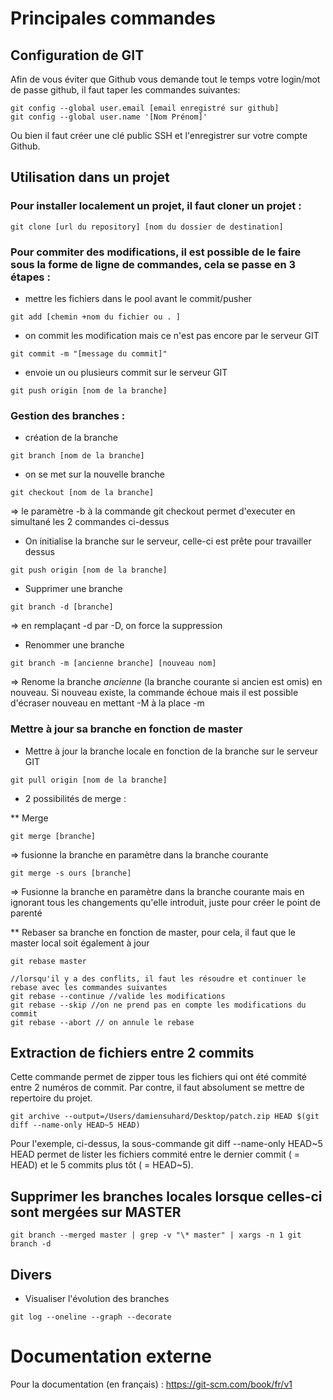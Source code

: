 # Principales commandes #

## Configuration de GIT ##

Afin de vous éviter que Github vous demande tout le temps votre login/mot de passe github, il faut taper les commandes suivantes:

```shell
git config --global user.email [email enregistré sur github]
git config --global user.name '[Nom Prénom]'
```

Ou bien il faut créer une clé public SSH et l'enregistrer sur votre compte Github.

## Utilisation dans un projet ##

### Pour installer localement un projet, il faut cloner un projet : ###

```shell
git clone [url du repository] [nom du dossier de destination]
```

### Pour commiter des modifications, il est possible de le faire sous la forme de ligne de commandes, cela se passe en 3 étapes : ###

* mettre les fichiers dans le pool avant le commit/pusher

```shell
git add [chemin +nom du fichier ou . ]
```

* on commit les modification mais ce n'est pas encore par le serveur GIT
```shell
git commit -m "[message du commit]"
```

*  envoie un ou plusieurs commit sur le serveur GIT
```shell
git push origin [nom de la branche]
```

### Gestion des branches  : ###
* création de la branche
```shell
git branch [nom de la branche]
```

* on se met sur la nouvelle branche
```shell
git checkout [nom de la branche]
```

=> le paramètre -b à la commande git checkout permet d'executer en simultané les 2 commandes ci-dessus

* On initialise la branche sur le serveur, celle-ci est prête pour travailler dessus
```shell
git push origin [nom de la branche]
```

* Supprimer une branche
```shell
git branch -d [branche]
```

=> en remplaçant -d par -D, on force la suppression

* Renommer une branche
```shell
git branch -m [ancienne branche] [nouveau nom]
```

=> Renome la branche _ancienne_ (la branche courante si ancien est omis) en nouveau. Si nouveau existe, la commande échoue mais il est possible d'écraser nouveau en mettant -M à la place -m

### Mettre à jour sa branche en fonction de master ###

* Mettre à jour la branche locale en fonction de la branche sur le serveur GIT

```shell
git pull origin [nom de la branche]
```

* 2 possibilités de merge :

** Merge
```shell
git merge [branche]
```

=> fusionne la branche en paramètre dans la branche courante

```shell
git merge -s ours [branche]
```

=> Fusionne la branche en paramètre dans la branche courante mais en ignorant tous les changements qu'elle introduit, juste pour créer le point de parenté

** Rebaser sa branche en fonction de master, pour cela, il faut que le master local soit également à jour

```shell
git rebase master

//lorsqu'il y a des conflits, il faut les résoudre et continuer le rebase avec les commandes suivantes
git rebase --continue //valide les modifications
git rebase --skip //on ne prend pas en compte les modifications du commit
git rebase --abort // on annule le rebase
```

## Extraction de fichiers entre 2 commits ##

Cette commande permet de zipper tous les fichiers qui ont été commité entre 2 numéros de commit.
Par contre, il faut absolument se mettre de repertoire du projet.

```shell
git archive --output=/Users/damiensuhard/Desktop/patch.zip HEAD $(git diff --name-only HEAD~5 HEAD)
```

Pour l'exemple, ci-dessus, la sous-commande git diff --name-only HEAD~5 HEAD permet de lister les fichiers commité entre le dernier commit ( = HEAD) et le 5 commits plus tôt ( = HEAD~5).

## Supprimer les branches locales lorsque celles-ci sont mergées sur MASTER ##

```shell
git branch --merged master | grep -v "\* master" | xargs -n 1 git branch -d
```

## Divers ##

* Visualiser l'évolution des branches
```shell
git log --oneline --graph --decorate
```

# Documentation externe #

Pour la documentation (en français) : https://git-scm.com/book/fr/v1

